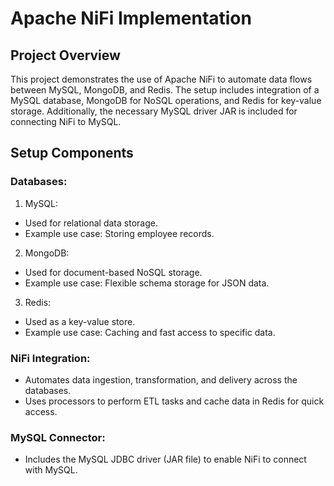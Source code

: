 # Apache NiFi Implementation

## Project Overview

This project demonstrates the use of Apache NiFi to automate data flows between MySQL, MongoDB, and Redis. The setup includes integration of a MySQL database, MongoDB for NoSQL operations, and Redis for key-value storage. Additionally, the necessary MySQL driver JAR is included for connecting NiFi to MySQL.

## Setup Components

### Databases:

1. MySQL:

- Used for relational data storage.
- Example use case: Storing employee records.

2. MongoDB:

- Used for document-based NoSQL storage.
- Example use case: Flexible schema storage for JSON data.

3. Redis:

- Used as a key-value store.
- Example use case: Caching and fast access to specific data.

### NiFi Integration:

- Automates data ingestion, transformation, and delivery across the databases.
- Uses processors to perform ETL tasks and cache data in Redis for quick access.

### MySQL Connector:

- Includes the MySQL JDBC driver (JAR file) to enable NiFi to connect with MySQL.
